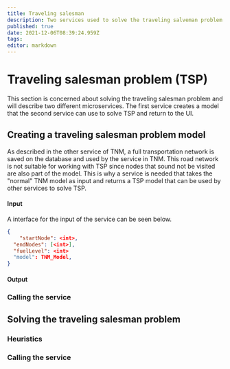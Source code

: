 ```yaml
---
title: Traveling salesman 
description: Two services used to solve the traveling salveman problem
published: true
date: 2021-12-06T08:39:24.959Z
tags: 
editor: markdown
---
```


# Traveling salesman problem (TSP)
This section is concerned about solving the traveling salesman problem and will describe two different microservices. The first service creates a model that the second service can use to solve TSP and return to the UI.

## Creating a traveling salesman problem model
As described in the other service of TNM, a full transportation network is saved on the database and used by the service in TNM. This road network is not suitable for working with TSP since nodes that sound not be visited are also part of the model. This is why a service is needed that takes the "normal" TNM model as input and returns a TSP model that can be used by other services to solve TSP.

#### Input
A interface for the input of the service can be seen below.

```json
{
	"startNode": <int>,
  "endNodes": [<int>],
  "fuelLevel": <int>
  "model": TNM_Model,
}


```

#### Output

### Calling the service





## Solving the traveling salesman problem

### Heuristics

### Calling the service

